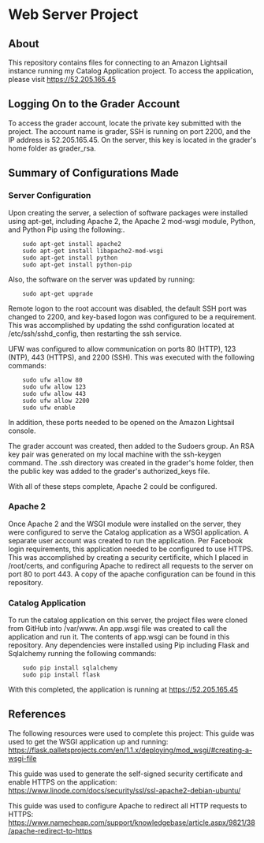 # Web Server Project

## About
This repository contains files for connecting to an Amazon Lightsail instance running my Catalog Application project.
To access the application, please visit https://52.205.165.45

## Logging On to the Grader Account

To access the grader account, locate the private key submitted with the project.  The account name is grader, SSH is running on port 2200, and the IP address is 52.205.165.45.
On the server, this key is located in the grader's home folder as grader_rsa.
 
## Summary of Configurations Made

### Server Configuration
Upon creating the server, a selection of software packages were installed using apt-get, including Apache 2, the Apache 2 mod-wsgi module, Python, and Python Pip using the following:.

		sudo apt-get install apache2
		sudo apt-get install libapache2-mod-wsgi
		sudo apt-get install python
		sudo apt-get install python-pip

Also, the software on the server was updated by running:
		
		sudo apt-get upgrade

Remote logon to the root account was disabled, the default SSH port was changed to 2200, and key-based logon was configured to be a requirement.  This was accomplished by updating the sshd configuration located at /etc/ssh/sshd_config, then restarting the ssh service.

UFW was configured to allow communication on ports 80 (HTTP), 123 (NTP), 443 (HTTPS), and 2200 (SSH).  This was executed with the following commands:

		sudo ufw allow 80
		sudo ufw allow 123
		sudo ufw allow 443
		sudo ufw allow 2200
		sudo ufw enable

In addition, these ports needed to be opened on the Amazon Lightsail console.

The grader account was created, then added to the Sudoers group.  An RSA key pair was generated on my local machine with the ssh-keygen command.  The .ssh directory was created in the grader's home folder, then the public key was added to the grader's authorized_keys file.

With all of these steps complete, Apache 2 could be configured.

### Apache 2
Once Apache 2 and the WSGI module were installed on the server, they were configured to serve the Catalog application as a WSGI application.  A separate user account was created to run the application.  Per Facebook login requirements, this application needed to be configured to use HTTPS. This was accomplished by creating a security certificite, which I placed in /root/certs, and configuring Apache to redirect all requests to the server on port 80 to port 443.  A copy of the apache configuration can be found in this repository.

### Catalog Application
To run the catalog application on this server, the project files were cloned from GitHub into /var/www.  An app.wsgi file was created to call the application and run it.  The contents of app.wsgi can be found in this repository.  Any dependencies were installed using Pip including Flask and Sqlalchemy running the following commands:

		sudo pip install sqlalchemy
		sudo pip install flask

With this completed, the application is running at https://52.205.165.45

## References
The following resources were used to complete this project:
This guide was used to get the WSGI application up and running:
https://flask.palletsprojects.com/en/1.1.x/deploying/mod_wsgi/#creating-a-wsgi-file

This guide was used to generate the self-signed security certificate and enable HTTPS on the application:
https://www.linode.com/docs/security/ssl/ssl-apache2-debian-ubuntu/

This guide was used to configure Apache to redirect all HTTP requests to HTTPS:
https://www.namecheap.com/support/knowledgebase/article.aspx/9821/38/apache-redirect-to-https
